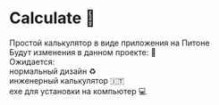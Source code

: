 # Calculate :1234: 
Простой калькулятор в виде приложения на Питоне  
Будут изменения в данном проекте: :memo:  
Ожидается:  
нормальный дизайн :recycle:   
инженерный калькулятор  :it:  
exe для установки на компьютер :computer:  
